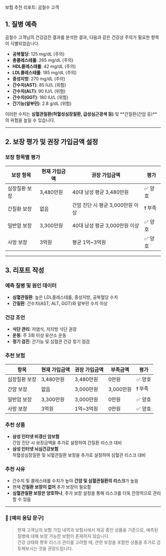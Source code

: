 보험 추천 리포트: 곰철수 고객

## 1. 질병 예측

곰철수 고객님의 건강검진 결과를 분석한 결과, 다음과 같은 건강상 주의가 필요한 항목이 식별되었습니다.

- **공복혈당**: 125 mg/dL (주의)
- **총콜레스테롤**: 265 mg/dL (주의)
- **HDL콜레스테롤**: 42 mg/dL (주의)
- **LDL콜레스테롤**: 185 mg/dL (주의)
- **중성지방**: 270 mg/dL (주의)
- **간수치(AST)**: 85 IU/L (위험)
- **간수치(ALT)**: 90 IU/L (위험)
- **간수치(GGT)**: 180 IU/L (위험)
- **간기능(알부민)**: 2.8 g/dL (위험)

이러한 수치는 **심혈관질환(허혈성심장질환, 급성심근경색 등)** 및 **간질환(간암 등)**의 위험을 높일 수 있습니다.

---

## 2. 보장 평가 및 권장 가입금액 설정

### 보장 항목별 평가

| 보장 항목     | 현재 가입금액 | 권장 가입금액                    | 평가    |
| ------------- | ------------- | -------------------------------- | ------- |
| 심장질환 보장 | 3,480만원     | 40대 남성 평균 3,480만원         | ✅ 양호 |
| 간질환 보장   | 없음          | 간암 진단 시 평균 3,000만원 이상 | ❗ 부족 |
| 일반암 보장   | 3,300만원     | 40대 남성 평균 3,000만원 이상    | ✅ 양호 |
| 사망 보장     | 3억원         | 평균 1억~3억원                   | ✅ 양호 |

---

## 3. 리포트 작성

### 예측 질병 및 원인 데이터

- **심혈관질환**: 높은 LDL콜레스테롤, 중성지방, 공복혈당 수치
- **간질환**: 간수치(AST, ALT, GGT)와 알부민 수치 이상

### 건강 조언

- **식단 관리**: 저염식, 저지방 식단 권장
- **운동**: 주 3회 이상 유산소 운동
- **정기 검진**: 간기능 및 심혈관 건강 정기 점검

### 추천 보험

| 항목          | 현재 가입금액 | 권장 가입금액 | 부족금액  | 평가    |
| ------------- | ------------- | ------------- | --------- | ------- |
| 심장질환 보장 | 3,480만원     | 3,480만원     | 0만원     | ✅ 양호 |
| 간암 보장     | 없음          | 3,000만원     | 3,000만원 | ❗ 부족 |
| 일반암 보장   | 3,300만원     | 3,000만원     | 0만원     | ✅ 양호 |
| 사망 보장     | 3억원         | 1억~3억원     | 0만원     | ✅ 양호 |

### 추천 상품

- **삼성 인터넷 비갱신 암보험**  
  간암 진단 시 보장금액을 추가로 설정하여 간질환 리스크 대비
- **삼성 인터넷 뇌심건강보험**  
  허혈성심장질환 및 뇌혈관질환 보장을 추가로 설정하여 심혈관 리스크 대비

### 추천 사유

- 간수치 및 콜레스테롤 수치가 높아 **간암 및 심혈관질환의 리스크**가 높음
- 현재 **간질환 보장이 없어** 추가 보장이 필요함
- **심혈관질환 보장은 양호하나**, 추가 보장 설정을 통해 리스크를 더욱 안정적으로 관리할 수 있음

---

### 💬 [예외 응답 문구]

> 현재 고객님의 보험 가입 내역과 보험사에서 제공 중인 상품을 기준으로, 예측된 질병에 대해 보장 가능한 보험이 존재하지 않습니다.  
> 건강 상태와 향후 리스크 관리를 고려할 때, 관련 보장을 포함한 상품을 추가로 검토해보시는 것을 권장드립니다.
